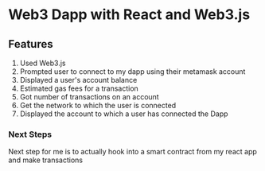 # Web3 Dapp with React and Web3.js 

## Features

1. Used Web3.js
2. Prompted user to connect to my dapp using their  metamask account
3. Displayed a user's account balance
4. Estimated gas fees for a transaction
5. Got number of transactions on an account
6. Get the network to which the user is connected
7. Displayed the account to which a user has connected the Dapp

### Next Steps

Next step for me is to actually hook into a smart contract from my react app and make transactions

